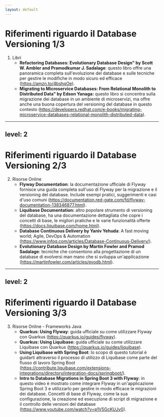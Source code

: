 ```yaml
---
layout: default
---
```


# Riferimenti riguardo il Database Versioning 1/3

<v-clicks depth="2">

1. Libri
   - **Refactoring Databases: Evolutionary Database Design" by Scott W. Ambler and Pramodkumar J. Sadalage**: questo libro offre una panoramica completa sull'evoluzione del database e sulle tecniche per gestire le modifiche in modo sicuro ed efficace (https://amzn.to/4bshqOe).
   - **Migrating to Microservice Databases: From Relational Monolith to Distributed Data" by Edson Yanaga:** questo libro si concentra sulla migrazione dei database in un ambiente di microservizi, ma offre anche una buona copertura del versioning del database in questo contesto (https://developers.redhat.com/e-books/migrating-microservice-databases-relational-monolith-distributed-data).

</v-clicks>

---
level: 2
---

# Riferimenti riguardo il Database Versioning 2/3

<v-clicks depth="2">

2. Risorse Online
   - **Flyway Documentation**: la documentazione ufficiale di Flyway fornisce una guida completa sull'uso di Flyway per la migrazione e il versioning del database. Include esempi pratici, suggerimenti e casi d'uso comuni (https://documentation.red-gate.com/fd/flyway-documentation-138346877.html).
   - **Liquibase Documentation:** altro popolare strumento di versioning del database, ha una documentazione dettagliata che copre i concetti di base, le migliori pratiche e le varie funzionalità offerte (https://docs.liquibase.com/home.html).
   - **Database Continuous Delivery by Yaniv Yehuda**: A fast moving world; Agile, DevOps & Automation (https://www.infoq.com/articles/Database-Continuous-Delivery/).
   - **Evolutionary Database Design by Martin Fowler and Pramod Sadalage**: tecniche che consentono alla progettazione di un database di evolversi man mano che si sviluppa un'applicazione (https://martinfowler.com/articles/evodb.html).

</v-clicks>


---
level: 2
---

# Riferimenti riguardo il Database Versioning 3/3

<v-clicks depth="2">

3. Risorse Online - Frameworks Java
   - **Quarkus: Using Flyway**: guida ufficiale su come utilizzare Flyway con Quarkus (https://quarkus.io/guides/flyway).
   - **Quarkus: Using Liquibase:** guida ufficiale su come utilizzare Liquibase con Quarkus (https://quarkus.io/guides/liquibase).
   - **Using Liquibase with Spring Boot**: lo scopo di questo tutorial è guidarti attraverso il processo di utilizzo di Liquibase come parte del flusso di lavoro Spring Boot (https://contribute.liquibase.com/extensions-integrations/directory/integration-docs/springboot/).
   - **Intro to Database Migrations in Spring Boot 3 with Flyway**: in questo video è mostrato come integrare Flyway in un'applicazione Spring Boot 3 e utilizzarlo per gestire in modo efficace le migrazioni dei database. Concetti di base di Flyway, come la sua configurazione, la creazione ed esecuzione di script di migrazione e il controllo delle versioni del database (https://www.youtube.com/watch?v=p1V5GcKUJv0).

</v-clicks>
